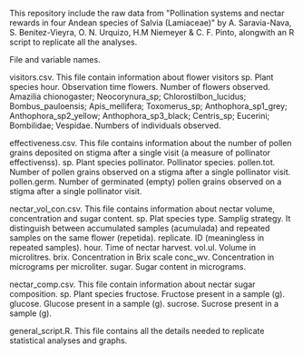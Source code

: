 This repository include the raw data from "Pollination systems and nectar rewards in four Andean species of Salvia (Lamiaceae)" by A. Saravia-Nava, S. Benitez-Vieyra, O. N. Urquizo, H.M Niemeyer & C. F. Pinto, alongwith an R script to replicate all the analyses.

File and variable names. 

visitors.csv. This file contain information about flower visitors
   sp. Plant species
   hour. Observation time
   flowers. Number of flowers observed.
   Amazilia chionogaster; Neocorynura_sp; Chlorostilbon_lucidus; Bombus_pauloensis; Apis_mellifera; Toxomerus_sp; Anthophora_sp1_grey; Anthophora_sp2_yellow; Anthophora_sp3_black; Centris_sp; Eucerini; Bombilidae; Vespidae. Numbers of individuals observed.
   
effectiveness.csv. This file contains information about the number of pollen grains deposited on stigma after a single visit (a measure of pollinator effectivenss). 
  sp. Plant species
  pollinator. Pollinator species.
  pollen.tot. Number of pollen grains observed on a stigma after a single pollinator visit.
  pollen.germ. Number of germinated (empty) pollen grains observed on a stigma after a single pollinator visit.
  
nectar_vol_con.csv. This file contains information about nectar volume, concentration and sugar content.
  sp. Plat species
  type. Samplig strategy. It distinguish between accumulated samples (acumulada) and repeated samples on the same flower (repetida).
  replicate. ID (meaningless in repeated samples).
  hour. Time of nectar harvest.
  vol.ul. Volume in microlitres.
  brix. Concentration in Brix scale
  conc_wv. Concentration in micrograms per microliter.
  sugar. Sugar content in micrograms.
  
nectar_comp.csv. This file contain information about nectar sugar composition.
  sp. Plant species
  fructose. Fructose present in a sample (g).
  glucose. Glucose present in a sample (g).
  sucrose. Sucrose present in a sample (g).
  
general_script.R. This file contains all the details needed to replicate statistical analyses and graphs.
